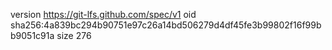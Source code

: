 version https://git-lfs.github.com/spec/v1
oid sha256:4a839bc294b90751e97c26a14bd506279d4df45fe3b99802f16f99bb9051c91a
size 276
